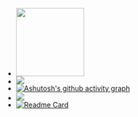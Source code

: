 - <div> <img height="137px" src="https://github-readme-stats.vercel.app/api?username=hliu5049&hide_title=true&hide_border=true&show_icons=trueline_height=21&text_color=000&icon_color=000&bg_color=0,ea6161,ffc64d,fffc4d,52fa5a&theme=graywhite" /> </div>
- <div> <img src="https://github-readme-stats.vercel.app/api/top-langs/?username=hliu5049&hide_title=true&hide_border=true&layout=compact&langs_count=6&text_color=000&icon_color=fff&bg_color=0,52fa5a,4dfcff,c64dff&theme=graywhite" /> </div>
- [![Ashutosh's github activity graph](https://github-readme-activity-graph.vercel.app/graph?username=hliu5049)](https://github.com/ashutosh00710/github-readme-activity-graph)
- <div> <img src="https://metrics.lecoq.io/hliu5049?template=classic&config.timezone=Asia%2FShanghai"> </div>
- [![Readme Card](https://github-readme-stats.vercel.app/api/pin/?username=hliu5049&repo=hliu5049)](https://github.com/anuraghazra/github-readme-stats)
<!---
hliu5049/hliu5049 is a ✨ special ✨ repository because its `README.md` (this file) appears on your GitHub profile.
You can click the Preview link to take a look at your changes.
--->
